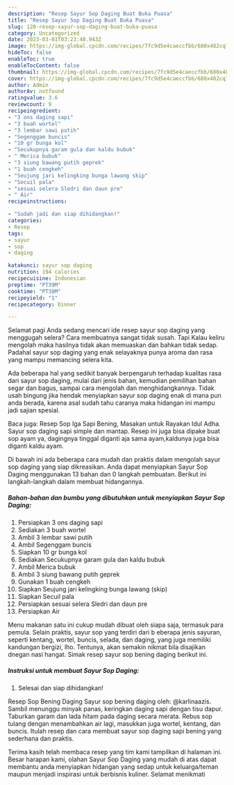 ```yaml
---
description: "Resep Sayur Sop Daging Buat Buka Puasa"
title: "Resep Sayur Sop Daging Buat Buka Puasa"
slug: 120-resep-sayur-sop-daging-buat-buka-puasa
category: Uncategorized
date: 2023-03-01T03:23:48.943Z
image: https://img-global.cpcdn.com/recipes/7fc9d5e4caeccfbb/680x482cq70/sayur-sop-daging-foto-resep-utama.jpg
hideToc: false
enableToc: true
enableTocContent: false
thumbnail: https://img-global.cpcdn.com/recipes/7fc9d5e4caeccfbb/680x482cq70/sayur-sop-daging-foto-resep-utama.jpg
cover: https://img-global.cpcdn.com/recipes/7fc9d5e4caeccfbb/680x482cq70/sayur-sop-daging-foto-resep-utama.jpg
author: Admin
authorAv: notfound
ratingvalue: 3.6
reviewcount: 9
recipeingredient:
- "3 ons daging sapi"
- "3 buah wortel"
- "3 lembar sawi putih"
- "Segenggam buncis"
- "10 gr bunga kol"
- "Secukupnya garam gula dan kaldu bubuk"
- " Merica bubuk"
- "3 siung bawang putih geprek"
- "1 buah cengkeh"
- "Seujung jari kelingking bunga lawang skip"
- "Secuil pala"
- "sesuai selera Sledri dan daun pre"
- " Air"
recipeinstructions:

- "Sudah jadi dan siap dihidangkan!"
categories:
- Resep
tags:
- sayur
- sop
- daging

katakunci: sayur sop daging 
nutrition: 194 calories
recipecuisine: Indonesian
preptime: "PT39M"
cooktime: "PT38M"
recipeyield: "1"
recipecategory: Dinner

---
```



Selamat pagi Anda sedang mencari ide resep sayur sop daging yang menggugah selera? Cara membuatnya sangat tidak susah. Tapi Kalau keliru mengolah maka hasilnya tidak akan memuaskan dan bahkan tidak sedap. Padahal sayur sop daging yang enak selayaknya punya aroma dan rasa yang mampu memancing selera kita.


Ada beberapa hal yang sedikit banyak berpengaruh terhadap kualitas rasa dari sayur sop daging, mulai dari jenis bahan, kemudian pemilihan bahan segar dan bagus, sampai cara mengolah dan menghidangkannya. Tidak usah bingung jika hendak menyiapkan sayur sop daging enak di mana pun anda berada, karena asal sudah tahu caranya maka hidangan ini mampu jadi sajian spesial.

Baca juga: Resep Sop Iga Sapi Bening, Masakan untuk Rayakan Idul Adha. Sayur sop daging sapi simple dan mantap. Resep ini juga bisa dipake buat sop ayam ya, dagingnya tinggal diganti aja sama ayam,kaldunya juga bisa diganti kaldu ayam.


Di bawah ini ada beberapa cara mudah dan praktis dalam mengolah sayur sop daging yang siap dikreasikan. Anda dapat menyiapkan Sayur Sop Daging menggunakan 13 bahan dan 0 langkah pembuatan. Berikut ini langkah-langkah dalam membuat hidangannya.

<!--inarticleads1-->

##### Bahan-bahan dan bumbu yang dibutuhkan untuk menyiapkan Sayur Sop Daging:

1. Persiapkan 3 ons daging sapi
1. Sediakan 3 buah wortel
1. Ambil 3 lembar sawi putih
1. Ambil Segenggam buncis
1. Siapkan 10 gr bunga kol
1. Sediakan Secukupnya garam gula dan kaldu bubuk
1. Ambil  Merica bubuk
1. Ambil 3 siung bawang putih geprek
1. Gunakan 1 buah cengkeh
1. Siapkan Seujung jari kelingking bunga lawang (skip)
1. Siapkan Secuil pala
1. Persiapkan sesuai selera Sledri dan daun pre
1. Persiapkan  Air


Menu makanan satu ini cukup mudah dibuat oleh siapa saja, termasuk para pemula. Selain praktis, sayur sop yang terdiri dari b eberapa jenis sayuran, seperti kentang, wortel, buncis, selada, dan daging, yang juga memiliki kandungan bergizi, lho. Tentunya, akan semakin nikmat bila disajikan dnegan nasi hangat. Simak resep sayur sop bening daging berikut ini. 

<!--inarticleads2-->

##### Instruksi untuk membuat Sayur Sop Daging:


1. Selesai dan siap dihidangkan!

Resep Sop Bening Daging Sayur sop bening daging oleh: @karlinaazis. Sambil menunggu minyak panas, keringkan daging sapi dengan tisu dapur. Taburkan garam dan lada hitam pada daging secara merata. Rebus sop tulang dengan menambahkan air lagi, masukkan juga wortel, kentang, dan buncis. Itulah resep dan cara membuat sayur sop daging sapi bening yang sederhana dan praktis. 

Terima kasih telah membaca resep yang tim kami tampilkan di halaman ini. Besar harapan kami, olahan Sayur Sop Daging yang mudah di atas dapat membantu anda menyiapkan hidangan yang sedap untuk keluarga/teman maupun menjadi inspirasi untuk berbisnis kuliner. Selamat menikmati
